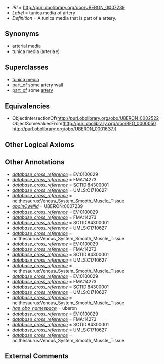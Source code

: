  * *IRI* = http://purl.obolibrary.org/obo/UBERON_0007239
 * *Label* = tunica media of artery
 * *Definition* = A tunica media that is part of a artery.

## Synonyms

 * arterial media
 * tunica media (arteriae)

## Superclasses

 * [tunica media](../../UBERON/22/UBERON_0002522.md)
 * [part_of](../../BFO/50/BFO_0000050.md) some [artery wall](../../UBERON/15/UBERON_0000415.md)
 * [part_of](../../BFO/50/BFO_0000050.md) some [artery](../../UBERON/37/UBERON_0001637.md)

## Equivalencies

 * ObjectIntersectionOf(<http://purl.obolibrary.org/obo/UBERON_0002522> ObjectSomeValuesFrom(<http://purl.obolibrary.org/obo/BFO_0000050> <http://purl.obolibrary.org/obo/UBERON_0001637>))

## Other Logical Axioms


## Other Annotations

 * *[database_cross_reference](../../ef/oboInOwl#hasDbXref.md)* = EV:0100029
 * *[database_cross_reference](../../ef/oboInOwl#hasDbXref.md)* = FMA:14273
 * *[database_cross_reference](../../ef/oboInOwl#hasDbXref.md)* = SCTID:84300001
 * *[database_cross_reference](../../ef/oboInOwl#hasDbXref.md)* = UMLS:C1710627
 * *[database_cross_reference](../../ef/oboInOwl#hasDbXref.md)* = ncithesaurus:Venous_System_Smooth_Muscle_Tissue
 * *[oboInOwl#id](../../id/oboInOwl#id.md)* = UBERON:0007239
 * *[database_cross_reference](../../ef/oboInOwl#hasDbXref.md)* = EV:0100029
 * *[database_cross_reference](../../ef/oboInOwl#hasDbXref.md)* = FMA:14273
 * *[database_cross_reference](../../ef/oboInOwl#hasDbXref.md)* = SCTID:84300001
 * *[database_cross_reference](../../ef/oboInOwl#hasDbXref.md)* = UMLS:C1710627
 * *[database_cross_reference](../../ef/oboInOwl#hasDbXref.md)* = ncithesaurus:Venous_System_Smooth_Muscle_Tissue
 * *[database_cross_reference](../../ef/oboInOwl#hasDbXref.md)* = EV:0100029
 * *[database_cross_reference](../../ef/oboInOwl#hasDbXref.md)* = FMA:14273
 * *[database_cross_reference](../../ef/oboInOwl#hasDbXref.md)* = SCTID:84300001
 * *[database_cross_reference](../../ef/oboInOwl#hasDbXref.md)* = UMLS:C1710627
 * *[database_cross_reference](../../ef/oboInOwl#hasDbXref.md)* = ncithesaurus:Venous_System_Smooth_Muscle_Tissue
 * *[database_cross_reference](../../ef/oboInOwl#hasDbXref.md)* = EV:0100029
 * *[database_cross_reference](../../ef/oboInOwl#hasDbXref.md)* = FMA:14273
 * *[database_cross_reference](../../ef/oboInOwl#hasDbXref.md)* = SCTID:84300001
 * *[database_cross_reference](../../ef/oboInOwl#hasDbXref.md)* = UMLS:C1710627
 * *[database_cross_reference](../../ef/oboInOwl#hasDbXref.md)* = ncithesaurus:Venous_System_Smooth_Muscle_Tissue
 * *[has_obo_namespace](../../ce/oboInOwl#hasOBONamespace.md)* = uberon
 * *[database_cross_reference](../../ef/oboInOwl#hasDbXref.md)* = EV:0100029
 * *[database_cross_reference](../../ef/oboInOwl#hasDbXref.md)* = FMA:14273
 * *[database_cross_reference](../../ef/oboInOwl#hasDbXref.md)* = SCTID:84300001
 * *[database_cross_reference](../../ef/oboInOwl#hasDbXref.md)* = UMLS:C1710627
 * *[database_cross_reference](../../ef/oboInOwl#hasDbXref.md)* = ncithesaurus:Venous_System_Smooth_Muscle_Tissue

## External Comments

